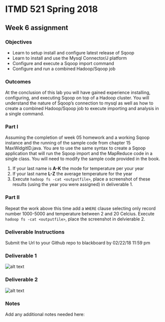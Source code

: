# ITMD 521 Spring 2018

## Week 6 assignment

### Objectives 

* Learn to setup install and configure latest release of Sqoop 
* Learn to install and use the Mysql Connector/J platform 
* Configure and execute a Sqoop import command 
* Configure and run a combined Hadoop/Sqoop job  

### Outcomes 

At the conclusion of this lab you will have gained experience installing, configuring, and executing Sqoop on top of a Hadoop cluster.   You will understand the nature of Sqoop’s connection to mysql as well as how to create a combined Hadoop/Sqoop job to execute importing and analysis in a single command. 

### Part I

Assuming the completion of week 05 homework and a working Sqoop instance and the running of the sample code from chapter 15 MaxWidgitID.java.  You are to use the same syntax to create a Sqoop application that will run the Sqoop import and the MapReduce code in a single class.  You will need to modify the sample code provided in the book.

1) If your last name is **A-K** the mode for temperature per your year 
1) If your last name **L-Z** the average temperature for the year 
1) Execute ```hadoop fs -cat <outputfile>```, place a screenshot of these results (using the year you were assigned) in deliverable 1.

### Part II 

Repeat the work above this time add a ```WHERE``` clause selecting only record number 1000-5000 and temperature between 2 and 20 Celcius. Execute ```hadoop fs -cat <outputfile>```, place the screenshot in delvierable 2. 

### Deliverable Instructions

 Submit the Url to your Github repo to blackboard by 02/22/18 11:59 pm

### Deliverable 1

![alt text](https://github.com/illinoistech-itm/sravichandar/blob/master/ITMD-521/Images/Week-06%20Deliverable%201.png "Week-06 Deliverable1")

### Deliverable 2
![alt text](https://github.com/illinoistech-itm/sravichandar/blob/master/ITMD-521/Images/Week%20-06%20Deliverable%202.png "Week-06 Deliverable2")

### Notes

Add any additional notes needed here:

